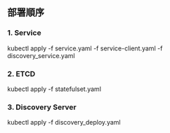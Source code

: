 ## 部署順序

### 1. Service
kubectl apply -f service.yaml -f service-client.yaml -f discovery_service.yaml

### 2. ETCD
kubectl apply -f statefulset.yaml

### 3. Discovery Server
kubectl apply -f discovery_deploy.yaml

